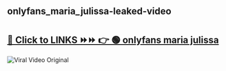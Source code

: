 
 ## onlyfans_maria_julissa-leaked-video 

# <h2><a href="https://clipsfans.com/onlyfans_maria_julissa&ref=git">🔗 Click to LINKS ⏩⏩ 👉 🟢 onlyfans maria julissa </a></h2>

<a href="https://clipsfans.com/onlyfans_maria_julissa&ref=git" rel="nofollow" data-target="animated-image.originalLink"><img src="https://i.ibb.co.com/xMMVF88/686577567.gif" alt="Viral Video Original" style="max-width: 100%; display: inline-block;" data-target="animated-image.originalImage"></a>
